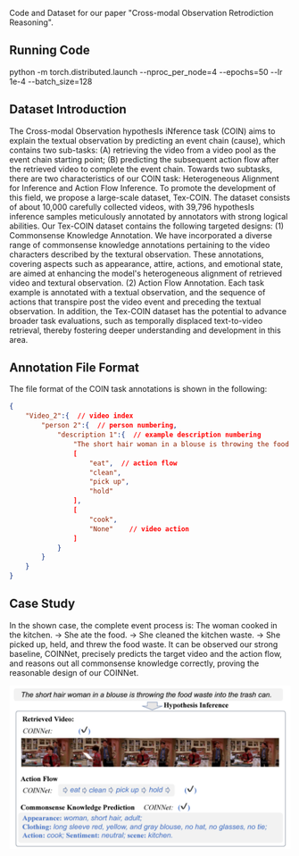 Code and Dataset for our paper 
"Cross-modal Observation Retrodiction Reasoning".

## Running Code

python -m torch.distributed.launch --nproc_per_node=4 --epochs=50 --lr 1e-4 --batch_size=128 

## Dataset Introduction

The Cross-modal Observation hypothesIs iNference task (COIN) aims to explain the textual observation by predicting an event chain (cause), which contains two sub-tasks: (A) retrieving the video from a video pool as the event chain starting point; (B) predicting the subsequent action flow after the retrieved video to complete the event chain. Towards two subtasks, there are two characteristics of our COIN task: Heterogeneous Alignment for Inference and Action Flow Inference. To promote the development of this field, we propose a large-scale dataset, Tex-COIN. The dataset consists of about 10,000 carefully collected videos, with 39,796 hypothesIs inference samples meticulously annotated by annotators with strong logical abilities. Our Tex-COIN dataset contains the following targeted designs: (1) Commonsense Knowledge Annotation. We have incorporated a diverse range of commonsense knowledge annotations pertaining to the video characters described by the textural observation. These annotations, covering aspects such as appearance, attire, actions, and emotional state, are aimed at enhancing the model's heterogeneous alignment of retrieved video and textural observation. (2) Action Flow Annotation. Each task example is annotated with a textual observation, and the sequence of actions that transpire post the video event and preceding the textual observation. In addition, the Tex-COIN dataset has the potential to advance broader task evaluations, such as temporally displaced text-to-video retrieval, thereby fostering deeper understanding and development in this area.


## Annotation File Format
The file format of the COIN task annotations is shown in the following:
```json
{
    "Video_2":{  // video index
        "person 2":{  // person numbering, 
            "description 1":{  // example description numbering
                "The short hair woman in a blouse is throwing the food waste into the trash can."  // textual observation
                [
                    "eat",  // action flow
                    "clean",
                    "pick up",
                    "hold"
                ],
                [
                    "cook", 
                    "None"    // video action
                ]
            }
        }
    }
}
```

## Case Study

In the shown case, the complete event process is: The woman cooked in the kitchen. → She ate the food. → She cleaned the kitchen waste. → She picked up, held, and threw the food waste. It can be observed our strong baseline, COINNet, precisely predicts the target video and the action flow, and reasons out all commonsense knowledge correctly, proving the reasonable design of our COINNet.

![alt text](image.png)


